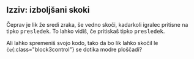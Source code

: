 ## Izziv: izboljšani skoki

Čeprav je lik že sredi zraka, še vedno skoči, kadarkoli igralec pritisne na tipko <kbd>presledek</kbd>. To lahko vidiš, če pritiskaš tipko <kbd>presledek</kbd>.

Ali lahko spremeniš svojo kodo, tako da bo lik lahko skočil le `če`{:class="block3control"} se dotika modre ploščadi?